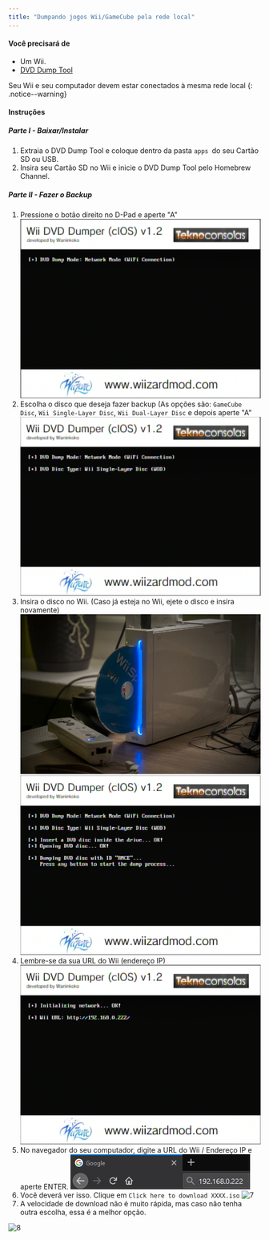 ```yaml
---
title: "Dumpando jogos Wii/GameCube pela rede local"
---
```


#### Você precisará de

* Um Wii.
* [DVD Dump Tool](/assets/files/DVDDumpTool.zip)

Seu Wii e seu computador devem estar conectados à mesma rede local
{: .notice--warning}

#### Instruções

##### Parte I - Baixar/Instalar

1. Extraia o DVD Dump Tool e coloque dentro da pasta `apps `do seu Cartão SD ou USB.
1. Insira seu Cartão SD no Wii e inicie o DVD Dump Tool pelo Homebrew Channel.

##### Parte II - Fazer o Backup

1. Pressione o botão direito no D-Pad e aperte "A" ![2](/images/DumpDiscs_LAN/2.png)
1. Escolha o disco que deseja fazer backup (As opções são: `GameCube Disc`, `Wii Single-Layer Disc`, `Wii Dual-Layer Disc` e depois aperte "A" ![3](/images/DumpDiscs_LAN/3.png)
1. Insira o disco no Wii. (Caso já esteja no Wii, ejete o disco e insira novamente) ![Insira o Disco](/images/DumpDiscs_LAN/insertthedisc.jpg) ![4](/images/DumpDiscs_LAN/4.png)
1. Lembre-se da sua URL do Wii (endereço IP) ![5](/images/DumpDiscs_LAN/5.png)
1. No navegador do seu computador, digite a URL do Wii / Endereço IP e aperte ENTER. ![6](/images/DumpDiscs_LAN/6.png)
1. Você deverá ver isso. Clique em `Click here to download XXXX.iso` ![7](/images/DumpDiscs_LAN/7.jpg)
1. A velocidade de download não é muito rápida, mas caso não tenha outra escolha, essa é a melhor opção.

![8](/images/DumpDiscs_LAN/8.PNG)
